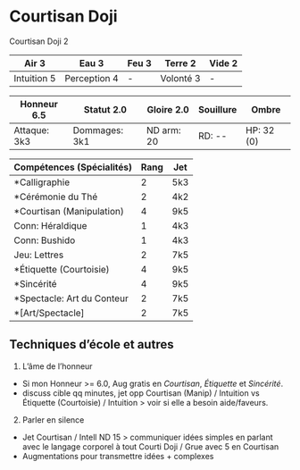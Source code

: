 # Courtisan Doji

Courtisan Doji 2

| **Air** 3     | **Eau** 3     | **Feu** 3     | **Terre** 2   | **Vide** 2
| ------------- | ------------- | ------------- | ------------- | -------------
| Intuition 5   | Perception 4  | -             | Volonté 3     | -

| Honneur 6.5   | Statut 2.0    | Gloire 2.0    | Souillure     | Ombre
| ------------- | ------------- | ------------- | ------------- | -------------
| Attaque: 3k3  | Dommages: 3k1 | ND arm: 20    | RD: --        | HP: 32 (0)

| Compétences (Spécialités)                     | Rang  | Jet
| --------------------------------------------- | ----- | -------
| *Calligraphie                                 | 2     | 5k3
| *Cérémonie du Thé                             | 2     | 4k2
| *Courtisan (Manipulation)                     | 4     | 9k5
| Conn: Héraldique                              | 1     | 4k3
| Conn: Bushido                                 | 1     | 4k3
| Jeu: Lettres                                  | 2     | 7k5
| *Étiquette (Courtoisie)                       | 4     | 9k5
| *Sincérité                                    | 4     | 9k5
| *Spectacle: Art du Conteur                    | 2     | 7k5
| *[Art/Spectacle]                              | 2     | 7k5

## Techniques d’école et autres

1. L’âme de l’honneur
  * Si mon Honneur >= 6.0, Aug gratis en *Courtisan*, *Étiquette* et *Sincérité*.
  * discuss cible qq minutes, jet opp Courtisan (Manip) / Intuition vs
    Étiquette (Courtoisie) / Intuition > voir si elle a besoin aide/faveurs.
2. Parler en silence
  * Jet Courtisan / Intell ND 15 > communiquer idées simples en parlant avec le
    langage corporel à tout Courti Doji / Grue avec 5 en Courtisan
  * Augmentations pour transmettre idées + complexes